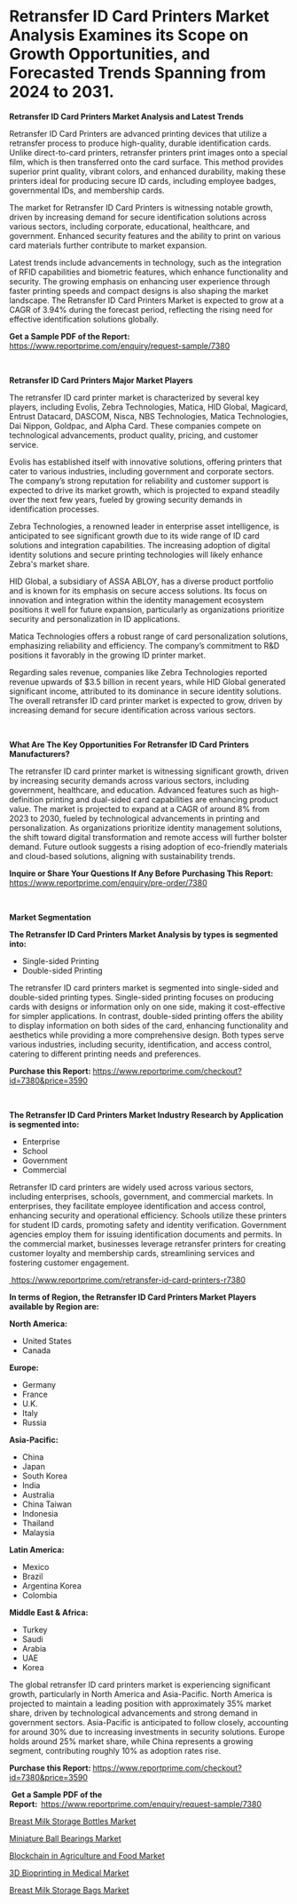 <p><h1>Retransfer ID Card Printers Market Analysis Examines its Scope on Growth Opportunities, and Forecasted Trends Spanning from 2024 to 2031.</h1></p><p><strong>Retransfer ID Card Printers Market Analysis and Latest Trends</strong></p>
<p><p>Retransfer ID Card Printers are advanced printing devices that utilize a retransfer process to produce high-quality, durable identification cards. Unlike direct-to-card printers, retransfer printers print images onto a special film, which is then transferred onto the card surface. This method provides superior print quality, vibrant colors, and enhanced durability, making these printers ideal for producing secure ID cards, including employee badges, governmental IDs, and membership cards.</p><p>The market for Retransfer ID Card Printers is witnessing notable growth, driven by increasing demand for secure identification solutions across various sectors, including corporate, educational, healthcare, and government. Enhanced security features and the ability to print on various card materials further contribute to market expansion. </p><p>Latest trends include advancements in technology, such as the integration of RFID capabilities and biometric features, which enhance functionality and security. The growing emphasis on enhancing user experience through faster printing speeds and compact designs is also shaping the market landscape. The Retransfer ID Card Printers Market is expected to grow at a CAGR of 3.94% during the forecast period, reflecting the rising need for effective identification solutions globally.</p></p>
<p><strong>Get a Sample PDF of the Report:&nbsp;</strong> <a href="https://www.reportprime.com/enquiry/request-sample/7380?utm_campaign=116&utm_medium=2&utm_source=Github&utm_content=ia&utm_term=25112024&utm_id=retransfer-id-card-printers">https://www.reportprime.com/enquiry/request-sample/7380</a></p>
<p>&nbsp;</p>
<p><strong>Retransfer ID Card Printers Major Market Players</strong></p>
<p><p>The retransfer ID card printer market is characterized by several key players, including Evolis, Zebra Technologies, Matica, HID Global, Magicard, Entrust Datacard, DASCOM, Nisca, NBS Technologies, Matica Technologies, Dai Nippon, Goldpac, and Alpha Card. These companies compete on technological advancements, product quality, pricing, and customer service.</p><p>Evolis has established itself with innovative solutions, offering printers that cater to various industries, including government and corporate sectors. The company’s strong reputation for reliability and customer support is expected to drive its market growth, which is projected to expand steadily over the next few years, fueled by growing security demands in identification processes.</p><p>Zebra Technologies, a renowned leader in enterprise asset intelligence, is anticipated to see significant growth due to its wide range of ID card solutions and integration capabilities. The increasing adoption of digital identity solutions and secure printing technologies will likely enhance Zebra's market share.</p><p>HID Global, a subsidiary of ASSA ABLOY, has a diverse product portfolio and is known for its emphasis on secure access solutions. Its focus on innovation and integration within the identity management ecosystem positions it well for future expansion, particularly as organizations prioritize security and personalization in ID applications.</p><p>Matica Technologies offers a robust range of card personalization solutions, emphasizing reliability and efficiency. The company’s commitment to R&D positions it favorably in the growing ID printer market.</p><p>Regarding sales revenue, companies like Zebra Technologies reported revenue upwards of $3.5 billion in recent years, while HID Global generated significant income, attributed to its dominance in secure identity solutions. The overall retransfer ID card printer market is expected to grow, driven by increasing demand for secure identification across various sectors.</p></p>
<p>&nbsp;</p>
<p><strong>What Are The Key Opportunities For Retransfer ID Card Printers Manufacturers?</strong></p>
<p><p>The retransfer ID card printer market is witnessing significant growth, driven by increasing security demands across various sectors, including government, healthcare, and education. Advanced features such as high-definition printing and dual-sided card capabilities are enhancing product value. The market is projected to expand at a CAGR of around 8% from 2023 to 2030, fueled by technological advancements in printing and personalization. As organizations prioritize identity management solutions, the shift toward digital transformation and remote access will further bolster demand. Future outlook suggests a rising adoption of eco-friendly materials and cloud-based solutions, aligning with sustainability trends.</p></p>
<p><strong>Inquire or Share Your Questions If Any Before Purchasing This Report:</strong> <a href="https://www.reportprime.com/enquiry/pre-order/7380?utm_campaign=116&utm_medium=2&utm_source=Github&utm_content=ia&utm_term=25112024&utm_id=retransfer-id-card-printers">https://www.reportprime.com/enquiry/pre-order/7380</a></p>
<p>&nbsp;</p>
<p><strong>Market Segmentation</strong></p>
<p><strong>The Retransfer ID Card Printers Market Analysis by types is segmented into:</strong></p>
<p><ul><li>Single-sided Printing</li><li>Double-sided Printing</li></ul></p>
<p><p>The retransfer ID card printers market is segmented into single-sided and double-sided printing types. Single-sided printing focuses on producing cards with designs or information only on one side, making it cost-effective for simpler applications. In contrast, double-sided printing offers the ability to display information on both sides of the card, enhancing functionality and aesthetics while providing a more comprehensive design. Both types serve various industries, including security, identification, and access control, catering to different printing needs and preferences.</p></p>
<p><strong>Purchase this Report:&nbsp;</strong><a href="https://www.reportprime.com/checkout?id=7380&price=3590&utm_campaign=116&utm_medium=2&utm_source=Github&utm_content=ia&utm_term=25112024&utm_id=retransfer-id-card-printers">https://www.reportprime.com/checkout?id=7380&price=3590</a></p>
<p>&nbsp;</p>
<p><strong>The Retransfer ID Card Printers Market Industry Research by Application is segmented into:</strong></p>
<p><ul><li>Enterprise</li><li>School</li><li>Government</li><li>Commercial</li></ul></p>
<p><p>Retransfer ID card printers are widely used across various sectors, including enterprises, schools, government, and commercial markets. In enterprises, they facilitate employee identification and access control, enhancing security and operational efficiency. Schools utilize these printers for student ID cards, promoting safety and identity verification. Government agencies employ them for issuing identification documents and permits. In the commercial market, businesses leverage retransfer printers for creating customer loyalty and membership cards, streamlining services and fostering customer engagement.</p></p>
<p><a href="https://www.reportprime.com/retransfer-id-card-printers-r7380?utm_campaign=116&utm_medium=2&utm_source=Github&utm_content=ia&utm_term=25112024&utm_id=retransfer-id-card-printers">&nbsp;https://www.reportprime.com/retransfer-id-card-printers-r7380</a></p>
<p><strong>In terms of Region, the Retransfer ID Card Printers Market Players available by Region are:</strong></p>
<p>
    <p> <strong> North America: </strong>
        <ul>
            <li>United States</li>
            <li>Canada</li>
        </ul>
        </p> 
    <p> <strong> Europe: </strong>
        <ul>
            <li>Germany</li>
            <li>France</li>
            <li>U.K.</li>
            <li>Italy</li>
            <li>Russia</li>
        </ul>
        </p> 
    <p> <strong> Asia-Pacific: </strong>
        <ul>
            <li>China</li>
            <li>Japan</li>
            <li>South Korea</li>
            <li>India</li>
            <li>Australia</li>
            <li>China Taiwan</li>
            <li>Indonesia</li>
            <li>Thailand</li>
            <li>Malaysia</li>
        </ul>
        </p> 
    <p> <strong> Latin America: </strong>
        <ul>
            <li>Mexico</li>
            <li>Brazil</li>
            <li>Argentina Korea</li>
            <li>Colombia</li>
        </ul>
        </p> 
    <p> <strong> Middle East & Africa: </strong>
        <ul>
            <li>Turkey</li>
            <li>Saudi</li>
            <li>Arabia</li>
            <li>UAE</li>
            <li>Korea</li>
        </ul>
    </p>
    </p>
<p><p>The global retransfer ID card printers market is experiencing significant growth, particularly in North America and Asia-Pacific. North America is projected to maintain a leading position with approximately 35% market share, driven by technological advancements and strong demand in government sectors. Asia-Pacific is anticipated to follow closely, accounting for around 30% due to increasing investments in security solutions. Europe holds around 25% market share, while China represents a growing segment, contributing roughly 10% as adoption rates rise.</p></p>
<p><strong>Purchase this Report: </strong><a href="https://www.reportprime.com/checkout?id=7380&price=3590&utm_campaign=116&utm_medium=2&utm_source=Github&utm_content=ia&utm_term=25112024&utm_id=retransfer-id-card-printers">https://www.reportprime.com/checkout?id=7380&price=3590</a></p>
<p>&nbsp;<strong>Get a Sample PDF of the Report:&nbsp;&nbsp;</strong><a href="https://www.reportprime.com/enquiry/request-sample/7380?utm_campaign=116&utm_medium=2&utm_source=Github&utm_content=ia&utm_term=25112024&utm_id=retransfer-id-card-printers">https://www.reportprime.com/enquiry/request-sample/7380</a></p>
<p><strong></strong></p>
<p><p><a href="https://www.linkedin.com/pulse/global-perspectives-breast-milk-storage-bottles-market-trends-fydge?utm_campaign=116&utm_medium=2&utm_source=Github&utm_content=ia&utm_term=25112024&utm_id=retransfer-id-card-printers">Breast Milk Storage Bottles Market</a></p><p><a href="https://github.com/yoshih12/Market-Research-Report-List-4/blob/main/miniature-ball-bearings-market.md?utm_campaign=116&utm_medium=2&utm_source=Github&utm_content=ia&utm_term=25112024&utm_id=retransfer-id-card-printers">Miniature Ball Bearings Market</a></p><p><a href="https://issuu.com/reportprime-2/docs/blockchain-in-agriculture-and-food-_c4673de960662b?utm_campaign=116&utm_medium=2&utm_source=Github&utm_content=ia&utm_term=25112024&utm_id=retransfer-id-card-printers">Blockchain in Agriculture and Food Market</a></p><p><a href="https://issuu.com/reportprime-2/docs/3d-bioprinting-in-medical-market-si_15cb0b04121010?utm_campaign=116&utm_medium=2&utm_source=Github&utm_content=ia&utm_term=25112024&utm_id=retransfer-id-card-printers">3D Bioprinting in Medical Market</a></p><p><a href="https://www.linkedin.com/pulse/future-breast-milk-storage-bags-market-global-forecast-trends-gawme?utm_campaign=116&utm_medium=2&utm_source=Github&utm_content=ia&utm_term=25112024&utm_id=retransfer-id-card-printers">Breast Milk Storage Bags Market</a></p></p>